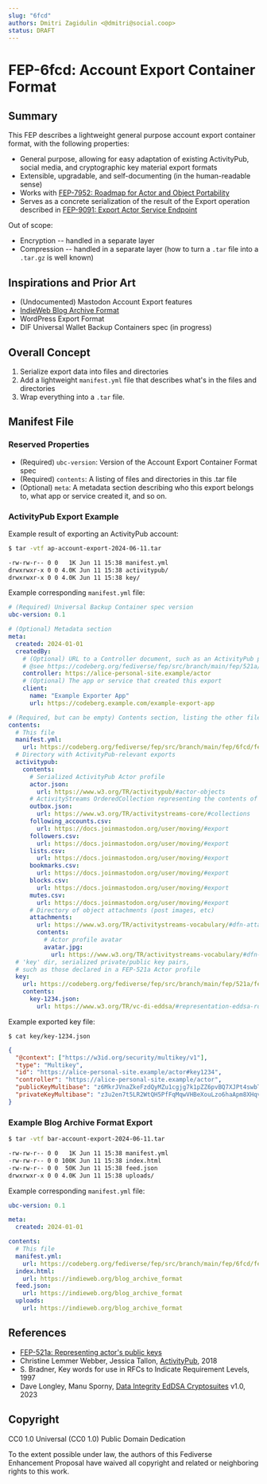 ```yaml
---
slug: "6fcd"
authors: Dmitri Zagidulin <@dmitri@social.coop>
status: DRAFT
---
```

# FEP-6fcd: Account Export Container Format

## Summary

This FEP describes a lightweight general purpose account export container format,
with the following properties:

* General purpose, allowing for easy adaptation of existing ActivityPub, social media, and
  cryptographic key material export formats
* Extensible, upgradable, and self-documenting (in the human-readable sense)
* Works with [FEP-7952: Roadmap for Actor and Object Portability](https://codeberg.org/fediverse/fep/pulls/334/files)
* Serves as a concrete serialization of the result of the Export operation described in
  [FEP-9091: Export Actor Service Endpoint](https://codeberg.org/fediverse/fep/pulls/353)

Out of scope:

* Encryption -- handled in a separate layer
* Compression -- handled in a separate layer (how to turn a `.tar` file into a
  `.tar.gz` is well known)

## Inspirations and Prior Art

* (Undocumented) Mastodon Account Export features
* [IndieWeb Blog Archive Format](https://indieweb.org/blog_archive_format)
* WordPress Export Format
* DIF Universal Wallet Backup Containers spec (in progress)

## Overall Concept

1. Serialize export data into files and directories
2. Add a lightweight `manifest.yml` file that describes what's in the files and directories
3. Wrap everything into a `.tar` file.

## Manifest File

### Reserved Properties

* (Required) `ubc-version`: Version of the Account Export Container Format spec
* (Required) `contents`: A listing of files and directories in this .tar file
* (Optional) `meta`: A metadata section describing who this export belongs to, what app
    or service created it, and so on.

### ActivityPub Export Example

Example result of exporting an ActivityPub account:

```bash
$ tar -vtf ap-account-export-2024-06-11.tar

-rw-rw-r-- 0 0   1K Jun 11 15:38 manifest.yml
drwxrwxr-x 0 0 4.0K Jun 11 15:38 activitypub/
drwxrwxr-x 0 0 4.0K Jun 11 15:38 key/
```

Example corresponding `manifest.yml` file:

```yaml
# (Required) Universal Backup Container spec version
ubc-version: 0.1

# (Optional) Metadata section
meta:
  created: 2024-01-01
  createdBy:
    # (Optional) URL to a Controller document, such as an ActivityPub profile using FEP-521a
    # @see https://codeberg.org/fediverse/fep/src/branch/main/fep/521a/fep-521a.md
    controller: https://alice-personal-site.example/actor
    # (Optional) The app or service that created this export
    client:
      name: "Example Exporter App"
      url: https://codeberg.example.com/example-export-app

# (Required, but can be empty) Contents section, listing the other files and directories
contents:
  # This file
  manifest.yml:
    url: https://codeberg.org/fediverse/fep/src/branch/main/fep/6fcd/fep-6fcd.md#manifest-file
  # Directory with ActivityPub-relevant exports
  activitypub:
    contents:
      # Serialized ActivityPub Actor profile
      actor.json:
        url: https://www.w3.org/TR/activitypub/#actor-objects
      # ActivityStreams OrderedCollection representing the contents of the actor's Outbox
      outbox.json:
        url: https://www.w3.org/TR/activitystreams-core/#collections
      following_accounts.csv:
        url: https://docs.joinmastodon.org/user/moving/#export
      followers.csv:
        url: https://docs.joinmastodon.org/user/moving/#export
      lists.csv:
        url: https://docs.joinmastodon.org/user/moving/#export
      bookmarks.csv:
        url: https://docs.joinmastodon.org/user/moving/#export
      blocks.csv:
        url: https://docs.joinmastodon.org/user/moving/#export
      mutes.csv:
        url: https://docs.joinmastodon.org/user/moving/#export
      # Directory of object attachments (post images, etc)
      attachments:
        url: https://www.w3.org/TR/activitystreams-vocabulary/#dfn-attachment
        contents:
          # Actor profile avatar
          avatar.jpg:
            url: https://www.w3.org/TR/activitystreams-vocabulary/#dfn-icon
  # 'key' dir, serialized private/public key pairs,
  # such as those declared in a FEP-521a Actor profile
  key:
    url: https://codeberg.org/fediverse/fep/src/branch/main/fep/521a/fep-521a.md
    contents:
      key-1234.json:
        url: https://www.w3.org/TR/vc-di-eddsa/#representation-eddsa-rdfc-2022
```

Example exported key file:

```
$ cat key/key-1234.json
```

```json
{
  "@context": ["https://w3id.org/security/multikey/v1"],
  "type": "Multikey",
  "id": "https://alice-personal-site.example/actor#key1234",
  "controller": "https://alice-personal-site.example/actor",
  "publicKeyMultibase": "z6MkrJVnaZkeFzdQyMZu1cgjg7k1pZZ6pvBQ7XJPt4swbTQ2",
  "privateKeyMultibase": "z3u2en7t5LR2WtQH5PfFqMqwVHBeXouLzo6haApm8XHqvjxq"
}
```

### Example Blog Archive Format Export

```bash
$ tar -vtf bar-account-export-2024-06-11.tar

-rw-rw-r-- 0 0   1K Jun 11 15:38 manifest.yml
-rw-rw-r-- 0 0 100K Jun 11 15:38 index.html
-rw-rw-r-- 0 0  50K Jun 11 15:38 feed.json
drwxrwxr-x 0 0 4.0K Jun 11 15:38 uploads/
```

Example corresponding `manifest.yml` file:

```yaml
ubc-version: 0.1

meta:
  created: 2024-01-01

contents:
  # This file
  manifest.yml:
    url: https://codeberg.org/fediverse/fep/src/branch/main/fep/6fcd/fep-6fcd.md#manifest-file
  index.html:
    url: https://indieweb.org/blog_archive_format
  feed.json:
    url: https://indieweb.org/blog_archive_format
  uploads:
    url: https://indieweb.org/blog_archive_format
```

## References

* [FEP-521a: Representing actor's public keys][FEP-521a]
* Christine Lemmer Webber, Jessica Tallon, [ActivityPub][AP], 2018
* S. Bradner, Key words for use in RFCs to Indicate Requirement Levels, 1997
* Dave Longley, Manu Sporny, [Data Integrity EdDSA Cryptosuites][DI Sigs] v1.0, 2023

[FEP-521a]: https://codeberg.org/fediverse/fep/src/branch/main/fep/521a/fep-521a.md
[AP]: https://www.w3.org/TR/activitypub/
[DI Sigs]: https://w3c.github.io/vc-di-eddsa/#eddsa-jcs-2022

## Copyright

CC0 1.0 Universal (CC0 1.0) Public Domain Dedication

To the extent possible under law, the authors of this Fediverse Enhancement
Proposal have waived all copyright and related or neighboring rights to this work.

